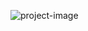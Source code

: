 ![project-image](https://github.com/ProgramadorXP/palindrome-checker-JavaScript/assets/155025727/33efe8ad-b6a5-4f97-83e1-6aac744735b9)

